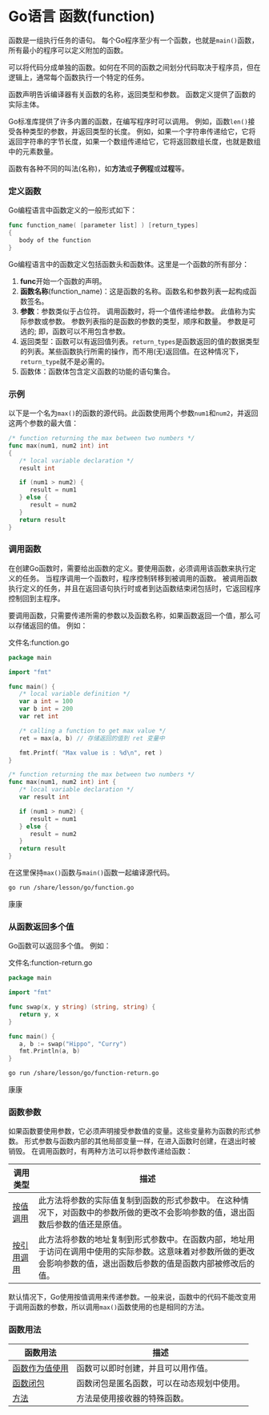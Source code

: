 # Go语言 函数(function)


函数是一组执行任务的语句。 每个Go程序至少有一个函数，也就是`main()`函数，所有最小的程序可以定义附加的函数。

可以将代码分成单独的函数。如何在不同的函数之间划分代码取决于程序员，但在逻辑上，通常每个函数执行一个特定的任务。

函数声明告诉编译器有关函数的名称，返回类型和参数。 函数定义提供了函数的实际主体。

Go标准库提供了许多内置的函数，在编写程序时可以调用。 例如，函数`len()`接受各种类型的参数，并返回类型的长度。 例如，如果一个字符串传递给它，它将返回字符串的字节长度，如果一个数组传递给它，它将返回数组长度，也就是数组中的元素数量。

函数有各种不同的叫法(名称)，如**方法**或**子例程**或**过程**等。

### 定义函数

Go编程语言中函数定义的一般形式如下：

```go
func function_name( [parameter list] ) [return_types]
{
   body of the function
}
```

Go编程语言中的函数定义包括函数头和函数体。这里是一个函数的所有部分：

1. **func**开始一个函数的声明。
2. **函数名称**(function_name)：这是函数的名称。函数名和参数列表一起构成函数签名。
3. **参数**：参数类似于占位符。 调用函数时，将一个值传递给参数。 此值称为实际参数或参数。 参数列表指的是函数的参数的类型，顺序和数量。 参数是可选的; 即，函数可以不用包含参数。
4. 返回类型：函数可以有返回值列表。`return_types`是函数返回的值的数据类型的列表。某些函数执行所需的操作，而不用(无)返回值。在这种情况下，`return_type`就不是必需的。
5. 函数体：函数体包含定义函数的功能的语句集合。

### 示例

以下是一个名为`max()`的函数的源代码。此函数使用两个参数`num1`和`num2`，并返回这两个参数的最大值：

```go
/* function returning the max between two numbers */
func max(num1, num2 int) int
{
   /* local variable declaration */
   result int

   if (num1 > num2) {
      result = num1
   } else {
      result = num2
   }
   return result 
}
```

### 调用函数

在创建Go函数时，需要给出函数的定义。要使用函数，必须调用该函数来执行定义的任务。
当程序调用一个函数时，程序控制转移到被调用的函数。 被调用函数执行定义的任务，并且在返回语句执行时或者到达函数结束闭包括时，它返回程序控制回到主程序。

要调用函数，只需要传递所需的参数以及函数名称，如果函数返回一个值，那么可以存储返回的值。 例如：

文件名:function.go

```go
package main

import "fmt"

func main() {
   /* local variable definition */
   var a int = 100
   var b int = 200
   var ret int

   /* calling a function to get max value */
   ret = max(a, b) // 存储返回的值到 ret 变量中

   fmt.Printf( "Max value is : %d\n", ret )
}

/* function returning the max between two numbers */
func max(num1, num2 int) int {
   /* local variable declaration */
   var result int

   if (num1 > num2) {
      result = num1
   } else {
      result = num2
   }
   return result 
}
```

在这里保持`max()`函数与`main()`函数一起编译源代码。

```bash
go run /share/lesson/go/function.go
```

康康

### 从函数返回多个值

Go函数可以返回多个值。 例如：

文件名:function-return.go

```go
package main

import "fmt"

func swap(x, y string) (string, string) {
   return y, x
}

func main() {
   a, b := swap("Hippo", "Curry")
   fmt.Println(a, b)
}
```

```bash
go run /share/lesson/go/function-return.go
```

康康

### 函数参数

如果函数要使用参数，它必须声明接受参数值的变量。这些变量称为函数的形式参数。
形式参数与函数内部的其他局部变量一样，在进入函数时创建，在退出时被销毁。
在调用函数时，有两种方法可以将参数传递给函数：

| 调用类型   | 描述                                                         |
| ---------- | ------------------------------------------------------------ |
| [按值调用](./function-ref-by-value.html) | 此方法将参数的实际值复制到函数的形式参数中。 在这种情况下，对函数中的参数所做的更改不会影响参数的值，退出函数后参数的值还是原值。 |
| [按引用调用](./function-ref-by-reference.html) | 此方法将参数的地址复制到形式参数中。在函数内部，地址用于访问在调用中使用的实际参数。这意味着对参数所做的更改会影响参数的值，退出函数后参数的值是函数内部被修改后的值。 |

默认情况下，Go使用按值调用来传递参数。一般来说，函数中的代码不能改变用于调用函数的参数，所以调用`max()`函数使用的也是相同的方法。

### 函数用法

| 函数用法       | 描述                                       |
| -------------- | ------------------------------------------ |
| [函数作为值使用](./function-as-value.html) | 函数可以即时创建，并且可以用作值。         |
| [函数闭包](./function-closure.html)       | 函数闭包是匿名函数，可以在动态规划中使用。 |
| [方法](./function-method.html)           | 方法是使用接收器的特殊函数。               |
